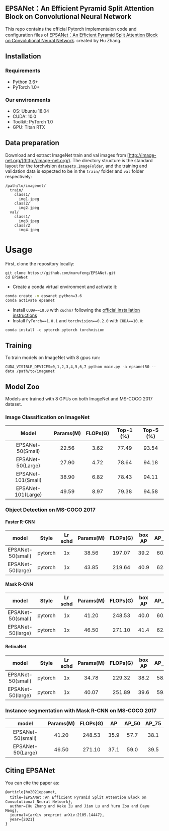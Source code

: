 ## EPSANet：An Efficient Pyramid Split Attention Block on Convolutional Neural Network

This repo contains the official Pytorch implementaion code and configuration files of [EPSANet：An Efficient Pyramid Split Attention Block on Convolutional Neural Network](https://arxiv.org/abs/2105.14447). created by Hu Zhang.

## Installation

### Requirements

- Python 3.6+
- PyTorch 1.0+

### Our environments

- OS: Ubuntu 18.04
- CUDA: 10.0
- Toolkit: PyTorch 1.0
- GPU: Titan RTX

## Data preparation

Download and extract ImageNet train and val images from [http://image-net.org/](http://image-net.org/).
The directory structure is the standard layout for the torchvision [`datasets.ImageFolder`](https://pytorch.org/docs/stable/torchvision/datasets.html#imagefolder), and the training and validation data is expected to be in the `train/` folder and `val` folder respectively:

```
/path/to/imagenet/
  train/
    class1/
      img1.jpeg
    class2/
      img2.jpeg
  val/
    class1/
      img3.jpeg
    class/2
      img4.jpeg
```

# Usage
First, clone the repository locally:
```
git clone https://github.com/murufeng/EPSANet.git
cd EPSANet
```
- Create a conda virtual environment and activate it:

```bash
conda create -n epsanet python=3.6 
conda activate epsanet
```

- Install `CUDA==10.0` with `cudnn7` following
  the [official installation instructions](https://docs.nvidia.com/cuda/cuda-installation-guide-linux/index.html)
- Install `PyTorch==1.0.1` and `torchvision==0.2.0` with `CUDA==10.0`:

```
conda install -c pytorch pytorch torchvision
```
## Training
To train models on ImageNet with 8 gpus run:

```
CUDA_VISIBLE_DEVICES=0,1,2,3,4,5,6,7 python main.py -a epsanet50 --data /path/to/imagenet 
```

## Model Zoo

Models are trained with 8 GPUs on both ImageNet and MS-COCO 2017 dataset.

### Image Classification on ImageNet

|         Model         | Params(M) | FLOPs(G) | Top-1 (%) | Top-5 (%) | 
|:---------------------:|:---------:|:--------:|:---------:|:---------:|
| EPSANet-50(Small)             |  22.56     | 3.62     | 77.49 | 93.54 |
| EPSANet-50(Large)             | 27.90     | 4.72    | 78.64 | 94.18 | 
| EPSANet-101(Small)             | 38.90   | 6.82     | 78.43 | 94.11 | 
| EPSANet-101(Large)            | 49.59     | 8.97    | 79.38 | 94.58  |


### Object Detection on MS-COCO 2017

#### Faster R-CNN
|    model |  Style  | Lr schd | Params(M) | FLOPs(G) | box AP  | AP_50  |  AP_75| 
| :-------------:| :-----: | :-----: |:---------:|:--------:| :----: | :--------: | :----: | 
|    EPSANet-50(small)  | pytorch |   1x    | 38.56 | 197.07 | 39.2 | 60.3 | 42.3 | 
|    EPSANet-50(large)  | pytorch |   1x    | 43.85 | 219.64 | 40.9 | 62.1 | 44.6 | 


#### Mask R-CNN
|    model |  Style  | Lr schd | Params(M) | FLOPs(G) | box AP | AP_50  |  AP_75  | 
| :-------------:| :-----: | :-----: |:---------:|:--------:| :----: | :------: | :----: | 
|    EPSANet-50(small)  | pytorch |   1x    | 41.20 | 248.53 | 40.0 | 60.9 | 43.3 | 
|    EPSANet-50(large)  | pytorch |   1x    | 46.50 | 271.10 | 41.4 | 62.3 | 45.3 | 

#### RetinaNet
|    model |  Style  | Lr schd | Params(M) | FLOPs(G) | box AP | AP_50  |  AP_75  | 
| :-------------:| :-----: | :-----: |:---------:|:--------:| :----: | :------: | :----: | 
|    EPSANet-50(small)  | pytorch |   1x    | 34.78 | 229.32 | 38.2  | 58.1 | 40.6 | 
|    EPSANet-50(large)  | pytorch |   1x    | 40.07 | 251.89 | 39.6  | 59.4 | 42.3 | 


### Instance segmentation with Mask R-CNN on MS-COCO 2017
|model |Params(M) | FLOPs(G) | AP | AP_50 | AP_75 | 
| :----:| :-----: | :-----: |:---------:|:---------:|:---------:|
|EPSANet-50(small) | 41.20 | 248.53 | 35.9 | 57.7 | 38.1 | 
|EPSANet-50(Large) | 46.50 | 271.10 | 37.1 | 59.0 | 39.5 | 

## Citing EPSANet

You can cite the paper as:
```
@article{hu2021epsanet,
  title={EPSANet：An Efficient Pyramid Split Attention Block on Convolutional Neural Network},
  author={Hu Zhang and Keke Zu and Jian Lu and Yuru Zou and Deyu Meng},
  journal={arXiv preprint arXiv:2105.14447},
  year={2021}
}
```
